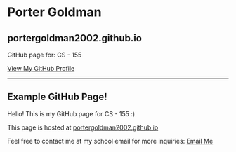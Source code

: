 # Porter Goldman

## portergoldman2002.github.io

GitHub page for: CS - 155

[View My GitHub Profile](https://github.com/portergoldman2002)

---

## Example GitHub Page!

Hello! This is my GitHub page for CS - 155 :)

This page is hosted at [portergoldman2002.github.io](https://portergoldman2002.github.io)

Feel free to contact me at my school email for more inquiries: [Email Me](portergoldman@u.boisestate.edu)
